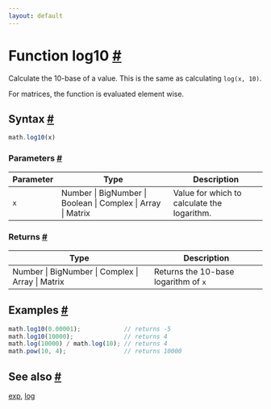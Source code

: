 ```yaml
---
layout: default
---
```


<h1 id="function-log10">Function log10 <a href="#function-log10" title="Permalink">#</a></h1>

Calculate the 10-base of a value. This is the same as calculating `log(x, 10)`.

For matrices, the function is evaluated element wise.


<h2 id="syntax">Syntax <a href="#syntax" title="Permalink">#</a></h2>

```js
math.log10(x)
```

<h3 id="parameters">Parameters <a href="#parameters" title="Permalink">#</a></h3>

Parameter | Type | Description
--------- | ---- | -----------
`x` | Number &#124; BigNumber &#124; Boolean &#124; Complex &#124; Array &#124; Matrix |  Value for which to calculate the logarithm.

<h3 id="returns">Returns <a href="#returns" title="Permalink">#</a></h3>

Type | Description
---- | -----------
Number &#124; BigNumber &#124; Complex &#124; Array &#124; Matrix |  Returns the 10-base logarithm of `x`


<h2 id="examples">Examples <a href="#examples" title="Permalink">#</a></h2>

```js
math.log10(0.00001);            // returns -5
math.log10(10000);              // returns 4
math.log(10000) / math.log(10); // returns 4
math.pow(10, 4);                // returns 10000
```


<h2 id="see-also">See also <a href="#see-also" title="Permalink">#</a></h2>

[exp](exp.html),
[log](log.html)


<!-- Note: This file is automatically generated from source code comments. Changes made in this file will be overridden. -->
